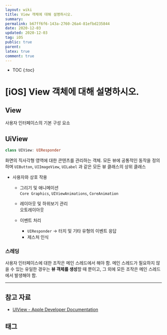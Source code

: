 ```yaml
---
layout: wiki
title: View 객체에 대해 설명하시오.
summary: 
permalink: b67ff6f6-143a-2760-26a4-81efbd235844
date: 2020-12-03
updated: 2020-12-03
tag: iOS 
public: true
parent: 
latex: true
comment: true
---
```


* TOC
{:toc}

# \[iOS] View 객체에 대해 설명하시오.

## View

사용자 인터페이스의 기본 구성 요소

## UiView

```swift
class UIView: UIResponder
```

화면의 직사각형 영역에 대한 콘텐츠를 관리하는 객체. 모든 뷰에 공통적인 동작을 정의하며 `UIButton`, `UIImageView`, `UILabel` 과 같은 모든 뷰 클래스의 상위 클래스

- 사용자와 상호 작용
    - 그리기 및 애니메이션  
        `Core Graphics`, `UIViewAnimations`, `CoreAnimation`

    - 레이아웃 및 하위보기 관리  
        오토레이아웃

    - 이벤트 처리  
        - `UIResponder` → 터치 및 기타 유형의 이벤트 응답  
        - 제스처 인식

### 스레딩

사용자 인터페이스에 대한 조작은 메인 스레드에서 해야 함. 메인 스레드가 필요하지 않을 수 있는 유일한 경우는 **뷰 객체를 생성**할 때 뿐이고, 그 외에 모든 조작은 메인 스레드에서 발생해야 함.

---

## 참고 자료

- [UIView - Apple Developer Documentation](https://developer.apple.com/documentation/uikit/uiview)

## 태그

